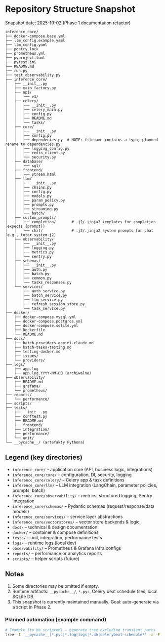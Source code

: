 # Repository Structure Snapshot

Snapshot date: 2025-10-02 (Phase 1 documentation refactor)

```text
inference_core/
├── docker-compose.base.yml
├── llm_config.example.yaml
├── llm_config.yaml
├── poetry.lock
├── prometheus.yml
├── pyproject.toml
├── pytest.ini
├── README.md
├── run.py
├── test_observability.py
├── inference_core/
│   ├── __init__.py
│   ├── main_factory.py
│   ├── api/
│   │   └── v1/
│   ├── celery/
│   │   ├── __init__.py
│   │   ├── celery_main.py
│   │   ├── config.py
│   │   ├── README.md
│   │   └── tasks/
│   ├── core/
│   │   ├── __init__.py
│   │   ├── config.py
│   │   ├── dependecies.py  # NOTE: filename contains a typo; planned rename to dependencies.py
│   │   ├── logging_config.py
│   │   ├── redis_client.py
│   │   └── security.py
│   ├── database/
│   │   └── sql/
│   ├── frontend/
│   │   └── stream.html
│   ├── llm/
│   │   ├── __init__.py
│   │   ├── chains.py
│   │   ├── config.py
│   │   ├── models.py
│   │   ├── param_policy.py
│   │   ├── prompts.py
│   │   ├── streaming.py
│   │   └── batch/
│   ├── custom_prompts/
│   │   ├── completion/       # .j2/.jinja2 templates for completion (expects {prompt})
│   │   └── chat/             # .j2/.jinja2 system prompts for chat (e.g., tutor.system.j2)
│   ├── observability/
│   │   ├── __init__.py
│   │   ├── logging.py
│   │   ├── metrics.py
│   │   └── sentry.py
│   ├── schemas/
│   │   ├── __init__.py
│   │   ├── auth.py
│   │   ├── batch.py
│   │   ├── common.py
│   │   └── tasks_responses.py
│   └── services/
│       ├── auth_service.py
│       ├── batch_service.py
│       ├── llm_service.py
│       ├── refresh_session_store.py
│       └── task_service.py
├── docker/
│   ├── docker-compose.mysql.yml
│   ├── docker-compose.postgres.yml
│   ├── docker-compose.sqlite.yml
│   ├── Dockerfile
│   └── README.md
├── docs/
│   ├── batch-providers-gemini-claude.md
│   ├── batch-tasks-testing.md
│   ├── testing-docker.md
│   ├── issues/
│   └── providers/
├── logs/
│   ├── app.log
│   ├── app.log.YYYY-MM-DD (archiwalne)
├── observability/
│   ├── README.md
│   ├── grafana/
│   └── prometheus/
├── reports/
│   └── performance/
├── scripts/
├── tests/
│   ├── __init__.py
│   ├── conftest.py
│   ├── README.md
│   ├── frontend/
│   ├── integration/
│   ├── performance/
│   └── unit/
└── __pycache__/ (artefakty Pythona)
```

## Legend (key directories)

- `inference_core/` – application core (API, business logic, integrations)
- `inference_core/core/` – configuration, DI, security, logging
- `inference_core/celery/` – Celery app & task definitions
- `inference_core/llm/` – LLM integration (LangChain, parameter policies, prompts, batch)
- `inference_core/observability/` – metrics, structured logging, Sentry integration
- `inference_core/schemas/` – Pydantic schemas (request/response/data models)
- `inference_core/services/` – service layer abstractions
- `inference_core/vectorstores/` – vector store backends & logic
- `docs/` – technical & design documentation
- `docker/` – container & compose definitions
- `tests/` – unit, integration, performance tests
- `logs/` – runtime logs (local dev)
- `observability/` – Prometheus & Grafana infra configs
- `reports/` – performance or analytics reports
- `scripts/` – helper scripts (future)

## Notes

1. Some directories may be omitted if empty.
2. Runtime artifacts: `__pycache__/`, `*.pyc`, Celery beat schedule files, local SQLite DB.
3. This snapshot is currently maintained manually. Goal: auto-generate via a script in Phase 2.

### Planned automation (example command)

```bash
# Example (to be scripted) – generate tree excluding transient paths
tree -I '__pycache__|*.pyc|*.log|logs|*.db|celerybeat-schedule*' -a -F > docs/structure.md
```
